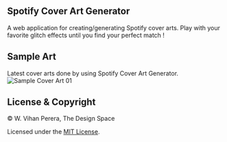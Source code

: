 ## Spotify Cover Art Generator
A web application for creating/generating Spotify cover arts. Play with your favorite glitch effects until you find your perfect match !

## Sample Art
Latest cover arts done by using Spotify Cover Art Generator. </br>
![Sample Cover Art 01](https://i.ibb.co/ssw9bdD/Spotify-Cover-Art.png)

## License & Copyright
© W. Vihan Perera, The Design Space

Licensed under the [MIT License](LICENSE).
